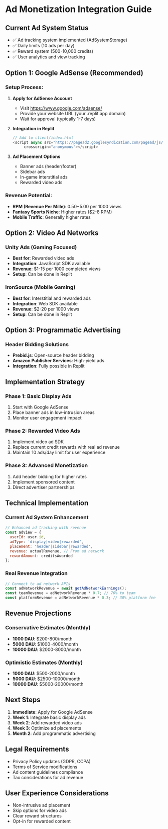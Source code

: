 # Ad Monetization Integration Guide

## Current Ad System Status
- ✅ Ad tracking system implemented (AdSystemStorage)
- ✅ Daily limits (10 ads per day) 
- ✅ Reward system (500-10,000 credits)
- ✅ User analytics and view tracking

## Option 1: Google AdSense (Recommended)

### Setup Process:
1. **Apply for AdSense Account**
   - Visit https://www.google.com/adsense/
   - Provide your website URL (your .replit.app domain)
   - Wait for approval (typically 1-7 days)

2. **Integration in Replit**
   ```javascript
   // Add to client/index.html
   <script async src="https://pagead2.googlesyndication.com/pagead/js/adsbygoogle.js?client=ca-pub-YOUR_PUBLISHER_ID"
        crossorigin="anonymous"></script>
   ```

3. **Ad Placement Options**
   - Banner ads (header/footer)
   - Sidebar ads
   - In-game interstitial ads
   - Rewarded video ads

### Revenue Potential:
- **RPM (Revenue Per Mille)**: $0.50-$5.00 per 1000 views
- **Fantasy Sports Niche**: Higher rates ($2-8 RPM)
- **Mobile Traffic**: Generally higher rates

## Option 2: Video Ad Networks

### Unity Ads (Gaming Focused)
- **Best for**: Rewarded video ads
- **Integration**: JavaScript SDK available
- **Revenue**: $1-15 per 1000 completed views
- **Setup**: Can be done in Replit

### IronSource (Mobile Gaming)
- **Best for**: Interstitial and rewarded ads
- **Integration**: Web SDK available
- **Revenue**: $2-20 per 1000 views
- **Setup**: Can be done in Replit

## Option 3: Programmatic Advertising

### Header Bidding Solutions
- **Prebid.js**: Open-source header bidding
- **Amazon Publisher Services**: High-yield ads
- **Integration**: Fully possible in Replit

## Implementation Strategy

### Phase 1: Basic Display Ads
1. Start with Google AdSense
2. Place banner ads in low-intrusion areas
3. Monitor user engagement impact

### Phase 2: Rewarded Video Ads
1. Implement video ad SDK
2. Replace current credit rewards with real ad revenue
3. Maintain 10 ads/day limit for user experience

### Phase 3: Advanced Monetization
1. Add header bidding for higher rates
2. Implement sponsored content
3. Direct advertiser partnerships

## Technical Implementation

### Current Ad System Enhancement
```javascript
// Enhanced ad tracking with revenue
const adView = {
  userId: user.id,
  adType: 'display|video|rewarded',
  placement: 'header|sidebar|rewarded',
  revenue: actualRevenue, // From ad network
  rewardAmount: creditsAwarded
};
```

### Real Revenue Integration
```javascript
// Connect to ad network APIs
const adNetworkRevenue = await getAdNetworkEarnings();
const teamRevenue = adNetworkRevenue * 0.7; // 70% to team
const platformRevenue = adNetworkRevenue * 0.3; // 30% platform fee
```

## Revenue Projections

### Conservative Estimates (Monthly)
- **1000 DAU**: $200-800/month
- **5000 DAU**: $1000-4000/month  
- **10000 DAU**: $2000-8000/month

### Optimistic Estimates (Monthly)
- **1000 DAU**: $500-2000/month
- **5000 DAU**: $2500-10000/month
- **10000 DAU**: $5000-20000/month

## Next Steps

1. **Immediate**: Apply for Google AdSense
2. **Week 1**: Integrate basic display ads
3. **Week 2**: Add rewarded video ads
4. **Week 3**: Optimize ad placements
5. **Month 2**: Add programmatic advertising

## Legal Requirements

- Privacy Policy updates (GDPR, CCPA)
- Terms of Service modifications
- Ad content guidelines compliance
- Tax considerations for ad revenue

## User Experience Considerations

- Non-intrusive ad placement
- Skip options for video ads
- Clear reward structures
- Opt-in for rewarded content